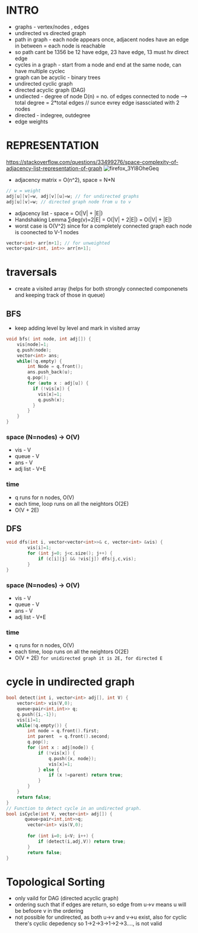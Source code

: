# INTRO

- graphs - vertex/nodes , edges
- undirected vs directed graph
- path in graph - each node appears once, adjacent nodes have an edge in between = each node is reachable
- so path cant be 1356 be 12 have edge, 23 have edge, 13 must hv direct edge
- cycles in a graph - start from a node and end at the same node, can have multiple cyclec
- graph can be acyclic - binary trees
- undirected cyclic graph
- directed acyclic graph (DAG)
- undiected - degree of node D(n) = no. of edges connected to node --> total degree = 2*total edges // sunce evrey edge isassciated with 2 nodes
- directed - indegree, outdegree
- edge weights

# REPRESENTATION
https://stackoverflow.com/questions/33499276/space-complexity-of-adjacency-list-representation-of-graph
![firefox_3Yl8OheGeq](https://github.com/pypimo/DSA/assets/60395555/8bf53b56-bc8e-4487-ae9e-5486f0b97ab0)

- adjacency matrix = O(n^2), space = N*N
```cpp
// w = weight
adj[u][v]=w, adj[v][u]=w; // for undirected graphs
adj[u][v]=w; // directed graph node from u to v
```
- adjacency list - space = O(|V| + |E|)
- Handshaking Lemma ∑deg(v)=2|E| = O(|V| + 2|E|) = O(|V| + |E|)
- worst case is O(V^2) since for a completely connected graph each node is coonected to V-1 nodes
```cpp
vector<int> arr[n+1]; // for unweighted
vector<pair<int, int>> arr[n+1];
```
# traversals
- create a visited array (helps for both strongly connected componenets and keeping track of those in queue)
## BFS 
- keep adding level by level and mark in visited array
```cpp
void bfs( int node, int adj[]) {
    vis[node]=1;
    q.push(node);
    vector<int> ans;
    while(!q.empty) {
        int Node = q.front();
        ans.push_back(u);
        q.pop();
        for (auto x : adj[u]) {
          if (!vis[x]) {
            vis[x]=1;
            q.push(x);
          }
        }
    }
}
```
### space (N=nodes) -> O(V)
- vis - V
- queue - V
- ans - V
- adj list - V+E
### time 
- q runs for n nodes, O(V)
- each time, loop runs on all the neightors O(2E)
- O(V + 2E)
## DFS
```cpp
void dfs(int i, vector<vector<int>>& c, vector<int> &vis) {
        vis[i]=1;
        for (int j=0; j<c.size(); j++) {
            if (c[i][j] && !vis[j]) dfs(j,c,vis);
        }
}
```
### space (N=nodes) -> O(V)
- vis - V
- queue - V
- ans - V
- adj list - V+E
### time 
- q runs for n nodes, O(V)
- each time, loop runs on all the neightors O(2E)
- O(V + 2E)
`for unidirected graph it is 2E, for directed E`

# cycle in undirected graph
```cpp
bool detect(int i, vector<int> adj[], int V) {
    vector<int> vis(V,0);
    queue<pair<int,int>> q;
    q.push({i,-1});
    vis[i]=1;
    while(!q.empty()) {
        int node = q.front().first;
        int parent  = q.front().second;
        q.pop();
        for (int x : adj[node]) {
            if (!vis[x]) {
                q.push({x, node});
                vis[x]=1;
            } else {
                if (x !=parent) return true;
            }
        }
    }
    return false;
}
// Function to detect cycle in an undirected graph.
bool isCycle(int V, vector<int> adj[]) {
       queue<pair<int,int>>q;
        vector<int> vis(V,0);
    
        for (int i=0; i<V; i++) {
            if (detect(i,adj,V)) return true;
        }
        return false;
}
```
# Topological Sorting
- only vaild for DAG (directed acyclic graph)
- ordering such that if edges are return, so edge from u->v means u will be befoore v in the ordering
- not possible for undirected, as both u->v and v->u exist, also for cyclic there's cyclic depedency so 1->2->3->1->2->3...., is not valid
